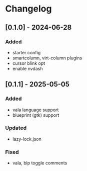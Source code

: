 # Changelog

## [0.1.0] - 2024-06-28
### Added
- starter config
- smartcolumn, virt-column plugins
- cursor blink opt
- enable nvdash

## [0.1.1] - 2025-05-05
### Added
- vala language support
- blueprint (gtk) support

### Updated
- lazy-lock.json

### Fixed
- vala, blp toggle comments